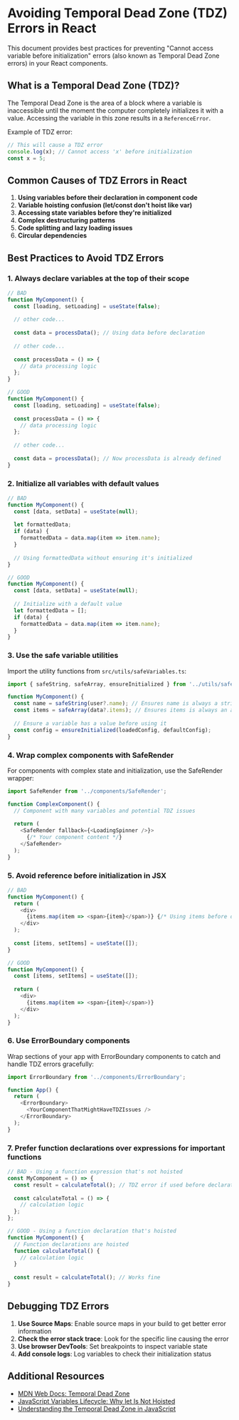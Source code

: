# Avoiding Temporal Dead Zone (TDZ) Errors in React

This document provides best practices for preventing "Cannot access variable before initialization" errors (also known as Temporal Dead Zone errors) in your React components.

## What is a Temporal Dead Zone (TDZ)?

The Temporal Dead Zone is the area of a block where a variable is inaccessible until the moment the computer completely initializes it with a value. 
Accessing the variable in this zone results in a `ReferenceError`.

Example of TDZ error:
```javascript
// This will cause a TDZ error
console.log(x); // Cannot access 'x' before initialization
const x = 5;
```

## Common Causes of TDZ Errors in React

1. **Using variables before their declaration in component code**
2. **Variable hoisting confusion (let/const don't hoist like var)**
3. **Accessing state variables before they're initialized**
4. **Complex destructuring patterns**
5. **Code splitting and lazy loading issues**
6. **Circular dependencies**

## Best Practices to Avoid TDZ Errors

### 1. Always declare variables at the top of their scope

```javascript
// BAD
function MyComponent() {
  const [loading, setLoading] = useState(false);
  
  // other code...
  
  const data = processData(); // Using data before declaration
  
  // other code...
  
  const processData = () => {
    // data processing logic
  };
}

// GOOD
function MyComponent() {
  const [loading, setLoading] = useState(false);
  
  const processData = () => {
    // data processing logic
  };
  
  // other code...
  
  const data = processData(); // Now processData is already defined
}
```

### 2. Initialize all variables with default values

```javascript
// BAD
function MyComponent() {
  const [data, setData] = useState(null);
  
  let formattedData;
  if (data) {
    formattedData = data.map(item => item.name);
  }
  
  // Using formattedData without ensuring it's initialized
}

// GOOD
function MyComponent() {
  const [data, setData] = useState(null);
  
  // Initialize with a default value
  let formattedData = [];
  if (data) {
    formattedData = data.map(item => item.name);
  }
}
```

### 3. Use the safe variable utilities

Import the utility functions from `src/utils/safeVariables.ts`:

```javascript
import { safeString, safeArray, ensureInitialized } from '../utils/safeVariables';

function MyComponent() {
  const name = safeString(user?.name); // Ensures name is always a string
  const items = safeArray(data?.items); // Ensures items is always an array
  
  // Ensure a variable has a value before using it
  const config = ensureInitialized(loadedConfig, defaultConfig);
}
```

### 4. Wrap complex components with SafeRender

For components with complex state and initialization, use the SafeRender wrapper:

```javascript
import SafeRender from '../components/SafeRender';

function ComplexComponent() {
  // Component with many variables and potential TDZ issues
  
  return (
    <SafeRender fallback={<LoadingSpinner />}>
      {/* Your component content */}
    </SafeRender>
  );
}
```

### 5. Avoid reference before initialization in JSX

```javascript
// BAD
function MyComponent() {
  return (
    <div>
      {items.map(item => <span>{item}</span>)} {/* Using items before declaration */}
    </div>
  );
  
  const [items, setItems] = useState([]);
}

// GOOD
function MyComponent() {
  const [items, setItems] = useState([]);
  
  return (
    <div>
      {items.map(item => <span>{item}</span>)}
    </div>
  );
}
```

### 6. Use ErrorBoundary components

Wrap sections of your app with ErrorBoundary components to catch and handle TDZ errors gracefully:

```javascript
import ErrorBoundary from '../components/ErrorBoundary';

function App() {
  return (
    <ErrorBoundary>
      <YourComponentThatMightHaveTDZIssues />
    </ErrorBoundary>
  );
}
```

### 7. Prefer function declarations over expressions for important functions

```javascript
// BAD - Using a function expression that's not hoisted
const MyComponent = () => {
  const result = calculateTotal(); // TDZ error if used before declaration
  
  const calculateTotal = () => {
    // calculation logic
  };
};

// GOOD - Using a function declaration that's hoisted
function MyComponent() {
  // Function declarations are hoisted
  function calculateTotal() {
    // calculation logic
  }
  
  const result = calculateTotal(); // Works fine
}
```

## Debugging TDZ Errors

1. **Use Source Maps**: Enable source maps in your build to get better error information
2. **Check the error stack trace**: Look for the specific line causing the error
3. **Use browser DevTools**: Set breakpoints to inspect variable state
4. **Add console logs**: Log variables to check their initialization status

## Additional Resources

- [MDN Web Docs: Temporal Dead Zone](https://developer.mozilla.org/en-US/docs/Web/JavaScript/Reference/Statements/let#Temporal_Dead_Zone)
- [JavaScript Variables Lifecycle: Why let Is Not Hoisted](https://dmitripavlutin.com/variables-lifecycle-and-why-let-is-not-hoisted/)
- [Understanding the Temporal Dead Zone in JavaScript](https://www.freecodecamp.org/news/what-is-the-temporal-dead-zone/) 